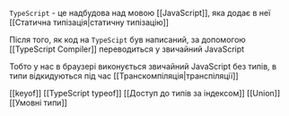 `TypeScript` - це надбудова над мовою [[JavaScript]], яка додає в неї [[Статична типізація|статичну типізацію]]

Після того, як код на `TypeScipt` був написаний, за допомогою [[TypeScript Compiler]] переводиться у звичайний JavaScript 

Тобто у нас в браузері виконується звичайний JavaScript без типів, в типи відкидуються під час [[Транскомпіляція|транспіляції]]

[[keyof]]
[[TypeScript typeof]]
[[Доступ до типів за індексом]]
[[Union]]
[[Умовні типи]]